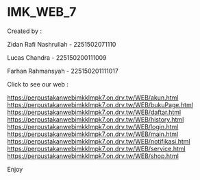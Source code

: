# IMK_WEB_7
Created by :

Zidan Rafi Nashrullah - 2251502071110

Lucas Chandra - 225150200111009

Farhan Rahmansyah - 225150201111017

Click to see our web :

https://perpustakanwebimkklmpk7.on.drv.tw/WEB/akun.html
https://perpustakanwebimkklmpk7.on.drv.tw/WEB/bukuPage.html
https://perpustakanwebimkklmpk7.on.drv.tw/WEB/daftar.html
https://perpustakanwebimkklmpk7.on.drv.tw/WEB/history.html
https://perpustakanwebimkklmpk7.on.drv.tw/WEB/login.html
https://perpustakanwebimkklmpk7.on.drv.tw/WEB/main.html
https://perpustakanwebimkklmpk7.on.drv.tw/WEB/notifikasi.html
https://perpustakanwebimkklmpk7.on.drv.tw/WEB/service.html
https://perpustakanwebimkklmpk7.on.drv.tw/WEB/shop.html

Enjoy
